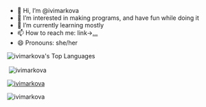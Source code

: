 - 👋 Hi, I’m @ivimarkova 
- 👀 I’m interested in making programs, and have fun while doing it
- 🌱 I’m currently learning mostly
- 📫 How to reach me: link->[...](https://linktr.ee/Ivie_)
- 😄 Pronouns: she/her

 ![ivimarkova's Top Languages](https://github-readme-stats.vercel.app/api/top-langs/?username=ivimarkova&theme=tokyonight&show_icons=true&hide_border=true&layout=compact)
<p>&nbsp;<img align="center" src="https://github-readme-stats.vercel.app/api?username=ivimarkova&show_icons=true&locale=en" alt="ivimarkova" /></p>

<p align="left"> <a href="https://github.com/ryo-ma/github-profile-trophy"><img src="https://github-profile-trophy.vercel.app/?username=ivimarkova" alt="ivimarkova" /></a> </p>
<p align="left"> <img src="https://komarev.com/ghpvc/?username=ivimarkova&label=Profile%20views&color=0e75b6&style=flat" alt="ivimarkova" /> </p>

<!---
ivimarkova/ivimarkova is a ✨ special ✨ repository because its `README.md` (this file) appears on your GitHub profile.
You can click the Preview link to take a look at your changes.
--->
